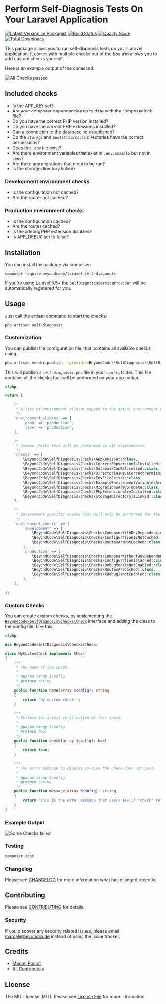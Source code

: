 # Perform Self-Diagnosis Tests On Your Laravel Application

[![Latest Version on Packagist](https://img.shields.io/packagist/v/beyondcode/laravel-self-diagnosis.svg?style=flat-square)](https://packagist.org/packages/beyondcode/laravel-self-diagnosis)
[![Build Status](https://img.shields.io/travis/beyondcode/laravel-self-diagnosis/master.svg?style=flat-square)](https://travis-ci.org/beyondcode/laravel-self-diagnosis)
[![Quality Score](https://img.shields.io/scrutinizer/g/beyondcode/laravel-self-diagnosis.svg?style=flat-square)](https://scrutinizer-ci.com/g/beyondcode/laravel-self-diagnosis)
[![Total Downloads](https://img.shields.io/packagist/dt/beyondcode/laravel-self-diagnosis.svg?style=flat-square)](https://packagist.org/packages/beyondcode/laravel-self-diagnosis)

This package allows you to run self-diagnosis tests on your Laravel application. It comes with multiple checks out of the box and allows you to add custom checks yourself.

Here is an example output of the command:

![All Checks passed](https://beyondco.de/github/self-diagnosis/checks_green.png)

## Included checks

- Is the APP_KEY set?
- Are your composer dependencies up to date with the composer.lock file?
- Do you have the correct PHP version installed?
- Do you have the correct PHP extensions installed?
- Can a connection to the database be established?
- Do the `storage` and `bootstrap/cache` directories have the correct permissions?
- Does the `.env` file exist?
- Are there environment variables that exist in `.env.example` but not in `.env`?
- Are there any migrations that need to be run?
- Is the storage directory linked?

### Development environment checks

- Is the configuration not cached?
- Are the routes not cached?

### Production environment checks

- Is the configuration cached?
- Are the routes cached?
- Is the xdebug PHP extension disabled?
- Is APP_DEBUG set to false?

## Installation

You can install the package via composer:

```bash
composer require beyondcode/laravel-self-diagnosis
```

If you're using Laravel 5.5+ the `SelfDiagnosisServiceProvider` will be automatically registered for you. 

## Usage

Just call the artisan command to start the checks:

```bash
php artisan self-diagnosis
```

### Customization

You can publish the configuration file, that contains all available checks using:

```bash
php artisan vendor:publish --provider=BeyondCode\\SelfDiagnosis\\SelfDiagnosisServiceProvider
```

This will publish a `self-diagnosis.php` file in your `config` folder. This file contains all the checks that will be performed on your application.

```php
<?php

return [

    /*
     * A list of environment aliases mapped to the actual environment configuration.
     */
    'environment_aliases' => [
        'prod' => 'production',
        'live' => 'production',
    ],

    /*
     * Common checks that will be performed on all environments.
     */
    'checks' => [
        \BeyondCode\SelfDiagnosis\Checks\AppKeyIsSet::class,
        \BeyondCode\SelfDiagnosis\Checks\CorrectPhpVersionIsInstalled::class,
        \BeyondCode\SelfDiagnosis\Checks\DatabaseCanBeAccessed::class,
        \BeyondCode\SelfDiagnosis\Checks\DirectoriesHaveCorrectPermissions::class,
        \BeyondCode\SelfDiagnosis\Checks\EnvFileExists::class,
        \BeyondCode\SelfDiagnosis\Checks\ExampleEnvironmentVariablesAreSet::class,
        \BeyondCode\SelfDiagnosis\Checks\MigrationsAreUpToDate::class,
        \BeyondCode\SelfDiagnosis\Checks\PhpExtensionsAreInstalled::class,
        \BeyondCode\SelfDiagnosis\Checks\StorageDirectoryIsLinked::class,
    ],

    /*
     * Environment specific checks that will only be performed for the corresponding environment.
     */
    'environment_checks' => [
        'development' => [
            \BeyondCode\SelfDiagnosis\Checks\ComposerWithDevDependenciesIsUpToDate::class,
            \BeyondCode\SelfDiagnosis\Checks\ConfigurationIsNotCached::class,
            \BeyondCode\SelfDiagnosis\Checks\RoutesAreNotCached::class,
        ],
        'production' => [
            \BeyondCode\SelfDiagnosis\Checks\ComposerWithoutDevDependenciesIsUpToDate::class,
            \BeyondCode\SelfDiagnosis\Checks\ConfigurationIsCached::class,
            \BeyondCode\SelfDiagnosis\Checks\DebugModeIsNotEnabled::class,
            \BeyondCode\SelfDiagnosis\Checks\RoutesAreCached::class,
            \BeyondCode\SelfDiagnosis\Checks\XDebugIsNotEnabled::class,
        ],
    ],

];
```

### Custom Checks

You can create custom checks, by implementing the [`BeyondCode\SelfDiagnosis\Checks\Check`](src/Checks/Check.php) interface and adding the class to the config file.
Like this:

```php
<?php

use BeyondCode\SelfDiagnosis\Checks\Check;

class MyCustomCheck implements Check
{
    /**
     * The name of the check.
     *
     * @param array $config
     * @return string
     */
    public function name(array $config): string
    {
        return 'My custom check.';
    }

    /**
     * Perform the actual verification of this check.
     *
     * @param array $config
     * @return bool
     */
    public function check(array $config): bool
    {
        return true;
    }

    /**
     * The error message to display in case the check does not pass.
     *
     * @param array $config
     * @return string
     */
    public function message(array $config): string
    {
        return 'This is the error message that users see if "check" returns false.';
    }
}
```

 
### Example Output


![Some Checks failed](https://beyondco.de/github/self-diagnosis/checks_red.png)

### Testing

``` bash
composer test
```

### Changelog

Please see [CHANGELOG](CHANGELOG.md) for more information what has changed recently.

## Contributing

Please see [CONTRIBUTING](CONTRIBUTING.md) for details.

### Security

If you discover any security related issues, please email marcel@beyondco.de instead of using the issue tracker.

## Credits

- [Marcel Pociot](https://github.com/mpociot)
- [All Contributors](../../contributors)

## License

The MIT License (MIT). Please see [License File](LICENSE.md) for more information.
